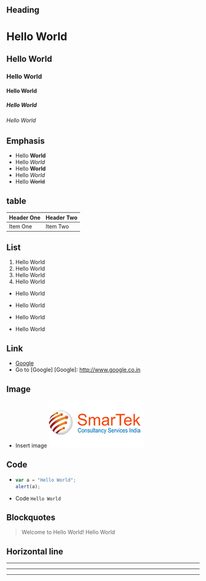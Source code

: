 Heading
-------
# Hello World
## Hello World
### Hello World
####  Hello World
##### Hello World
###### Hello World

Emphasis
----
  * Hello **World**
  * Hello *World*
  * Hello __World__
  * Hello _World_
  * Hello ~~World~~


table
-----
| Header One     | Header Two     |
| :------------- | :------------- |
| Item One       | Item Two       |


List
----
1. Hello World
2. Hello World
  1. Hello World
3. Hello World
  * Hello World


* Hello World
+ Hello World
- Hello World


Link
----
* [Google](http://www.google.co.in)
* Go to [Google]
[Google]: http://www.google.co.in


Image
-----
* Insert image
 ![alt text](https://github.com/SadhanaG/Hiring-Feeback/blob/master/image/logo_s.png)


Code
----

* ```javascript
  var a = "Hello World";
  alert(a);
  ```

* Code `Hello World`


Blockquotes
-----------
> Welcome to Hello World!
  > Hello World


Horizontal line
---------------

---
***
___
